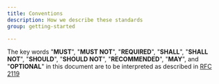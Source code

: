 ```yaml
---
title: Conventions
description: How we describe these standards 
group: getting-started

---
```


The key words "**MUST**", "**MUST NOT**", "**REQUIRED**", "**SHALL**", "**SHALL NOT**", "**SHOULD**", "**SHOULD NOT**", "**RECOMMENDED**",  "**MAY**", and "**OPTIONAL**" in this document are to be interpreted as described in [RFC 2119](https://www.ietf.org/rfc/rfc2119.txt)
